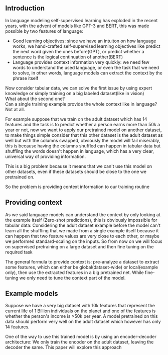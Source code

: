 ## Introduction


In language modeling self-supervised learning has exploded in the recent years, with the advent of models like GPT-3 and BERT, this was made possible by two features of language:
* Good learning objectives: since we have an intuiton on how language works, we hand-crafted self-supervised learning objectives like predict the next word given the ones before(GPT), or predict whether a sentence is the logical continuation of another(BERT)
* Language provides context information very quickly: we need few words to understand the used language, or even the task that we need to solve, in other words, language models can extract the context by the phrase itself

Now consider tabular data, we can solve the first issue by using expert knowledge or simply training on a big labeled dataset(like in vision)  
What about the second one?  
Can a single training example provide the whole context like in language?  
Not at all.  

For example suppose that we train on the adult dataset which has 14 features and the task is to predict whether a person earns more than 50k a year or not, now we want to apply our pretrained model on another dataset, to make things simple consider that this other dataset is the adult dataset as well but with the columns swapped, obviously the model will fail miserably, this is because having the columns shuffled can happen in tabular data but shuffling the words doesn't happen in language, which has a very clear, universal way of providing information.  

This is a big problem because it means that we can't use this model on other datasets, even if these datasets should be close to the one we pretrained on.  

So the problem is providing context information to our training routine

## Providing context

As we said language models can understand the context by only looking at the example itself (Zero-shot predictions), this is obviously impossible for tabular data: Considering the adult dataset example before the model can't learn all the shuffling that we made from a single example itself because it can happen that two feature values are very close to each other, or maybe we performed standard-scaling on the inputs. So from now on we will focus on supervised pretraining on a large dataset and then fine tuning on the required task  

The general formula to provide context is: pre-analyze a dataset to extract some features, which can either be global(dataset-wide) or local(example only), then use the extracted features in a big pretrained net. While fine-tuning we only need to tune the context part of the model.

## Example models

Suppose we have a very big dataset with 10k features that represent the current life of 1 Billion individuals on the planet and one of the features is whether the person's income is >50k per year. A model pretrained on this data should perform very well on the adult dataset which however has only 14 features.  

One of the way to use this trained model is by using an encoder-decoder architecture: We only train the encoder on the adult dataset, leaving the decoder the same. This paper will explore this approach
